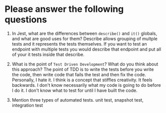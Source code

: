 # Please answer the following questions

1.  In Jest, what are the differences between `describe()` and `it()` globals, and what are good uses for them?
Describe allows grouping of multple tests and it represents the tests themselves. If you want to test an endpoint with multiple tests you would describe that endpoint and put all of your it tests inside that describe.

2.  What is the point of `Test Driven Development`? What do you think about this approach?
The point of TDD is to write the tests before you write the code, then write code that fails the test and then fix the code. Personally, I hate it. I think is a concept that stiffles creativity. It feels backwards. I don't know necessarily what my code is going to do before I do it. I don't know what to test for until I have built the code. 

3.  Mention three types of automated tests.
unit test, snapshot test, integration test